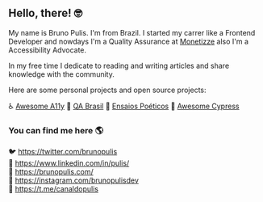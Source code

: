 ## Hello, there! 🤓

My name is Bruno Pulis. I'm from Brazil. I started my carrer like a Frontend Developer and nowdays I'm a Quality Assurance at [Monetizze](https://monetizze.com.br) also I'm a Accessibility Advocate.

In my free time I dedicate to reading and writing articles and share knowledge with the community.

Here are some personal projects and open source projects:

♿ [Awesome A11y](https://github.com/brunopulis/awesome-a11y)
🐞 [QA Brasil](https://github.com/qa-brasil)
📓 [Ensaios Poéticos](https://ensaiospoeticos.com.br)
👾 [Awesome Cypress](https://github.com/brunopulis/awesome-cypress)

### You can find me here 🌎

🐦 https://twitter.com/brunopulis <br>
💼 https://www.linkedin.com/in/pulis/ <br>
🚀 https://brunopulis.com/ <br>
🤳 https://instagram.com/brunopulisdev <br>
📲 https://t.me/canaldopulis
